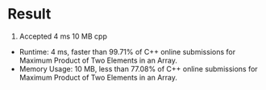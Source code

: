 # Result

1. Accepted 4 ms 10 MB cpp

- Runtime: 4 ms, faster than 99.71% of C++ online submissions for Maximum Product of Two Elements in an Array.
- Memory Usage: 10 MB, less than 77.08% of C++ online submissions for Maximum Product of Two Elements in an Array.
